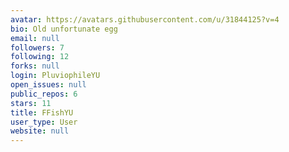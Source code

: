 ```yaml
---
avatar: https://avatars.githubusercontent.com/u/31844125?v=4
bio: Old unfortunate egg
email: null
followers: 7
following: 12
forks: null
login: PluviophileYU
open_issues: null
public_repos: 6
stars: 11
title: FFishYU
user_type: User
website: null
---
```

